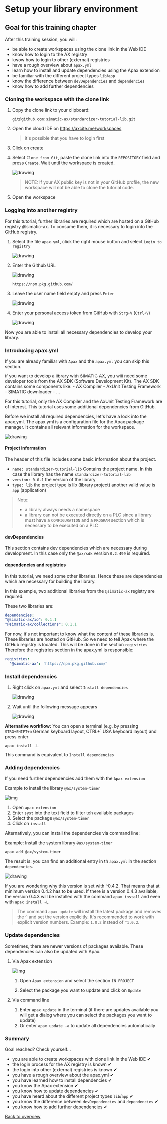 # Setup your library environment

## Goal for this training chapter

After this training session, you will:

- be able to create workspaces using the clone link in the Web IDE
- know how to login to the AX registry
- kwow how to login to other (external) registries
- have a rough overview about `apax.yml`
- learn how to install and update dependencies using the Apax extension
- be familiar with the different project types `lib`/`app`
- know the difference between `devDependencies` and `dependencies`
- know how to add further dependencies

### Cloning the workspace with the clone link

1. Copy the clone link to your clipboard:

    ```iec-st
    git@github.com:simatic-ax/standardizer-tutorial-lib.git
    ```

1. Open the cloud IDE on <https://axcite.me/workspaces>
    > it's possible that you have to login first

1. Click on create

1. Select `Clone from Git`, paste the clone link into the `REPOSITORY` field and press `Create`. Wait until the workspace is created.  

   ![drawing](./images/clone-repo.png)
    > NOTE: If your AX public key is not in your GitHub profile, the new workspace will not be able to clone the tutorial code.

1. Open the workspace

### Logging into another registry

For this tutorial, further libraries are required which are hosted on a GitHub registry @simatic-ax. To consume them, it is necessary to login into the GitHub registry.

1. Select the file `apax.yml`, click the right mouse button and select `Login to registry`

    ![drawing](./images/apax_login.png)  

1. Enter the Github URL

     ![drawing](./images/github_url.png)  

    ```url
    https://npm.pkg.github.com/
    ```

1. Leave the user name field empty and press `Enter`

    ![drawing](./images/enter.png)  

1. Enter your personal access token from GitHub with `Strg+V` (`Ctrl+V`)

    ![drawing](./images/token.png)  

Now you are able to install all necessary dependencies to develop your library.

### Introducing apax.yml

If you are already familiar with `Apax` and the `apax.yml` you can skip this section.

If you want to develop a library with SIMATIC AX, you will need some developer tools from the AX SDK (Software Development Kit). The AX SDK contains some components like:
    - AX Compiler
    - AxUnit Testing Framework
    - SIMATIC downloader
    - ...

For this tutorial, only the AX Compiler and the AxUnit Testing Framework are of interest. This tutorial uses some additional dependencies from GitHub.

Before we install all required dependencies, let's have a look into the apax.yml. The apax.yml is a configuration file for the Apax package manager. It contains all relevant information for the workspace.

![drawing](./images/apaxyml.png)  

#### **Project information**

The header of this file includes some basic information about the project.

- `name: standardizer-tutorial-lib` Contains the project name. In this case the library has the name `standardizer-tutorial-lib`
- `version: 0.0.1` the version of the library
- `type: lib` the project type is lib (library project) another valid value is `app` (application)

> Note:  
>
> - a library always needs a namespace
> - a library can not be executed directly on a PLC since a library must have a `CONFIGURATION` and a `PROGRAM` section which is necessary to be executed on a PLC

#### **devDependencies**

This section contains dev dependencies which are necessary during development. In this case only the `@ax/sdk` version `0.2.499` is required.

#### **dependencies** and **registries**

In this tutorial, we need some other libraries. Hence these are dependencies which are necessary for building the library.

In this example, two additional libraries from the `@simatic-ax` registry are required.

These two libraries are:

```yml
dependencies:
"@simatic-ax/io": 0.1.1
"@simatic-ax/collections": 0.1.1
```

For now, it's not important to know what the content of these libraries is. These libraries are hosted on GitHub. So we need to tell Apax where the GitHub registry is located. This will be done in the section `registries`
Therefore the registries section in the apax.yml is responsible:

```yml
registries:
  '@simatic-ax': 'https://npm.pkg.github.com/'
```

### Install dependencies

1. Right click on `apax.yml` and select `Install dependencies`

    ![drawing](./images/install-dependencies.png)  

1. Wait until the following message appears

   ![drawing](./images/installed.png)  

**Alternative workflow:**
You can open a terminal (e.g. by pressing `STRG+SHIFT+ö` German keyboard layout, CTRL+` USA keyboard layout) and press enter

```iec-st
apax install -L 
```

This command is equivalent to `Install dependencies`

### Adding dependencies

If you need further dependencies add them with the `Apax extension`

Example to install the library `@ax/system-timer`

  ![img](images/apaxextension.png)

   1. Open `apax extension`
   1. Enter `syst` into the text field to filter teh available packages
   1. Select the package `@ax/system-timer`
   1. Click on `install`

Alternatively, you can install the dependencies via command line:

Example:
Install the system library `@ax/system-timer`

```iec-st
apax add @ax/system-timer
```

The result is: you can find an additional entry in th `apax.yml` in the section `dependencies`.

![drawing](./images/adddep.png)  

If you are wondering why this version is set with `^`0.4.2. That means that at minimum version 0.4.2 has to be used. If there is a version 0.4.3 available, the version 0.4.3 will be installed with the command `apax install` and even with `apax install -L`

> The command `apax update` will install the latest package and removes the `^` and set the version explicitly.
> It's recommended to work with explicit version numbers. Example: `1.0.2` instead of `^1.0.2`.

### Update dependencies

Sometimes, there are newer versions of packages available. These dependencies can also be updated with Apax.

1. Via Apax extension

    ![img](images/update.png)

    1. Open `Apax extension` and select the section `IN PROJECT`

    1. Select the package you want to update and click on `Update`

1. Via command line

    1. Enter `apax update` in the terminal (if there are updates available you will get a dialog where you can select the packages you want to update)
    1. Or enter `apax update -a` to update all dependencies automatically

### Summary

Goal reached? Check yourself...

- you are able to create workspaces with clone link in the Web IDE ✔
- the login process for the AX registry is known ✔
- the login into other (external) registries is known ✔
- you have a rough overview about the apax.yml ✔
- you have learned how to install dependencies ✔
- you know the Apax extension ✔
- you know how to update dependencies ✔
- you have heard about the different project types `lib`/`app` ✔
- you know the difference between `devDependencies` and `dependencies` ✔
- you know how to add further dependencies ✔

[Back to overview](./../README.md)
